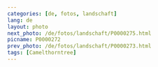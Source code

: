 ```yaml
---
categories: [de, fotos, landschaft]
lang: de
layout: photo
next_photo: /de/fotos/landschaft/P0000275.html
picname: P0000272
prev_photo: /de/fotos/landschaft/P0000273.html
tags: [Camelthorntree]
---
```

